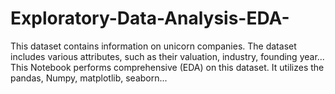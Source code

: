 # Exploratory-Data-Analysis-EDA-
This dataset contains information on unicorn companies. The dataset includes various attributes, such as their valuation, industry, founding year... This Notebook performs comprehensive (EDA) on this dataset. It utilizes the pandas, Numpy, matplotlib, seaborn... 
